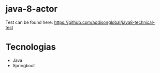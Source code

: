# java-8-actor

Test can be found here: https://github.com/addisonglobal/java8-technical-test


# Tecnologias
- Java
- Springboot